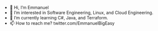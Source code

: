 - 👋 Hi, I’m Emmanuel
- 👀 I’m interested in Software Engineering, Linux, and Cloud Engineering.
- 🌱 I’m currently learning C#, Java, and Terraform.
- 📫 How to reach me? twitter.com/EmmanuelBigEasy
